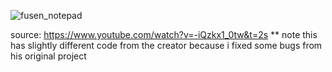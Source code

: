 ![fusen_notepad](https://user-images.githubusercontent.com/43742265/197460115-a7e8081e-cc49-4ca3-b04c-4eb37a77fa39.png)

source: https://www.youtube.com/watch?v=-iQzkx1_0tw&t=2s
** note this has slightly different code from the creator because i fixed some bugs from his original project
